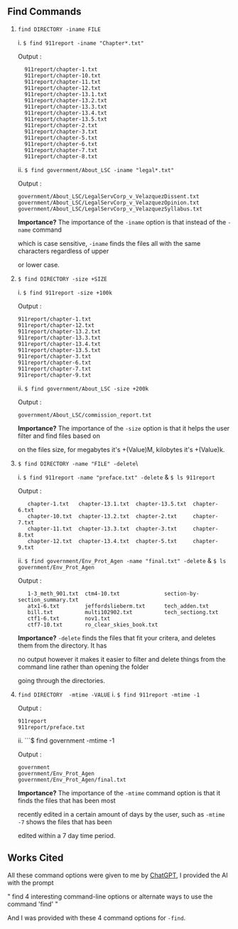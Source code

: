 ## Find Commands

1. ```find DIRECTORY -iname FILE```

     i. ```$ find 911report -iname "Chapter*.txt"```
     
     Output :
     ```
       911report/chapter-1.txt
       911report/chapter-10.txt
       911report/chapter-11.txt
       911report/chapter-12.txt
       911report/chapter-13.1.txt
       911report/chapter-13.2.txt
       911report/chapter-13.3.txt
       911report/chapter-13.4.txt
       911report/chapter-13.5.txt
       911report/chapter-2.txt
       911report/chapter-3.txt
       911report/chapter-5.txt
       911report/chapter-6.txt
       911report/chapter-7.txt
       911report/chapter-8.txt 
   ```
       
    ii. ```$ find government/About_LSC -iname "legal*.txt"```
    
    Output : 
    ```
    government/About_LSC/LegalServCorp_v_VelazquezDissent.txt
    government/About_LSC/LegalServCorp_v_VelazquezOpinion.txt
    government/About_LSC/LegalServCorp_v_VelazquezSyllabus.txt
    ```
    
    **Importance?** The importance of the ```-iname``` option is that instead of the ```-name``` command
    
    which is case sensitive, ```-iname``` finds the files all with the same characters regardless of upper
    
    or lower case.

2. ```$ find DIRECTORY -size +SIZE```

     i. ```$ find 911report -size +100k```
     
     Output : 
     ```
     911report/chapter-1.txt
     911report/chapter-12.txt
     911report/chapter-13.2.txt
     911report/chapter-13.3.txt
     911report/chapter-13.4.txt
     911report/chapter-13.5.txt
     911report/chapter-3.txt
     911report/chapter-6.txt
     911report/chapter-7.txt
     911report/chapter-9.txt
     ```
     
     ii. ```$ find government/About_LSC -size +200k```
     
     Output :
     ```
     government/About_LSC/commission_report.txt
     ```
     
     **Importance?** The importance of the ```-size``` option is that it helps the user filter and find files based on 
     
     on the files size, for megabytes it's +(Value)M, kilobytes it's +(Value)k.
     
3. ```$ find DIRECTORY -name "FILE" -delete```\

      i. ```$ find 911report -name "preface.txt" -delete``` & ```$ ls 911report```
     
     Output :
     ```
        chapter-1.txt   chapter-13.1.txt  chapter-13.5.txt  chapter-6.txt
        chapter-10.txt  chapter-13.2.txt  chapter-2.txt     chapter-7.txt
        chapter-11.txt  chapter-13.3.txt  chapter-3.txt     chapter-8.txt
        chapter-12.txt  chapter-13.4.txt  chapter-5.txt     chapter-9.txt
     ```
     
     ii. ```$ find government/Env_Prot_Agen -name "final.txt" -delete``` & ```$ ls government/Env_Prot_Agen```
     
     Output : 
     ```
        1-3_meth_901.txt  ctm4-10.txt              section-by-section_summary.txt
        atx1-6.txt        jeffordslieberm.txt      tech_adden.txt
        bill.txt          multi102902.txt          tech_sectiong.txt
        ctf1-6.txt        nov1.txt
        ctf7-10.txt       ro_clear_skies_book.txt
     ```
     
     
     
     **Importance?** ```-delete``` finds the files that fit your critera, and deletes them from the directory. It has 
     
     no output however it makes it easier to filter and delete things from the command line rather than opening the folder 
     
     going through the directories.
     
4. ```find DIRECTORY  -mtime -VALUE```
     i. ```$ find 911report -mtime -1```
     
     Output : 
     ```
     911report
     911report/preface.txt
     ```
     
     ii. ```$ find government -mtime -1
     
     Output : 
     ```
     government
     government/Env_Prot_Agen
     government/Env_Prot_Agen/final.txt
     ```
     
     **Importance?** The importance of the ```-mtime``` command option is that it finds the files that has been most 
     
     recently edited in a certain amount of days by the user, such as ```-mtime -7``` shows the files that has been 
     
     edited within a 7 day time period. 
     
## Works Cited

All these command options were given to me by [ChatGPT](https://chat.openai.com/), I provided the AI with the prompt 

" find 4 interesting command-line options or alternate ways to use the command 'find' "

And I was provided with these 4 command options for ```-find```.
    
     
     
     
     
     
 
   
